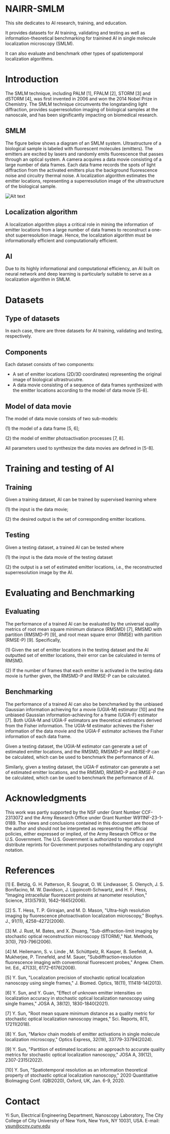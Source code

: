 # NAIRR-SMLM
This site dedicates to AI research, training, and education. 

It provides datasets for AI training, validating and testing as well as information-theoretical benchmarking for trainined AI in single molecule localization microscopy (SMLM). 

It can also evaluate and benchmark other types of spatiotemporal localization algorithms. 

# Introduction 
The SMLM technique, including PALM [1], FPALM [2], STORM [3] and dSTORM [4], was first invented in 2006 and won the 2014 Nobel Prize in Chemistry. The SMLM technique circumvents the longstanding light diffraction, provides superresolution imaging of biological samples at the nanoscale, and has been significantly impacting on biomedical research. 

## SMLM 

The figure below shows a diagram of an SMLM system. Ultrastructure of a biological sample is labeled with fluorescent molecules (emitters). The emitters are excited by lasers and randomly emits fluorescence that passes through an optical system. A camera acquires a data movie consisting of a large number of data frames. Each data frame records the spots of light diffraction from the activated emitters plus the background fluorescence noise and circuitry thermal noise. A localization algorithm estimates the emitter locations, representing a superresolution image of the ultrastructure of the biological sample. 

![Alt text](https://github.com/SunCCNY/NAIRR-SMLM/blob/main/Docs/Fig-SMLM-system-3.jpg)

## Localization algorithm
A localization algorithm plays a critical role in mining the information of emitter locations from a large number of data frames to reconstruct a one-shot superresolution image. Hence, the localization algorithm must be informationally efficient and computationally efficient.  

## AI
Due to its highly informational and computational efficiency, an AI built on neural network and deep learning is particularly suitable to serve as a localization algorithm in SMLM. 

# Datasets
## Type of datasets
In each case, there are three datasets for AI training, validating and testing, respectively.

## Components 
Each dataset consists of two components:

* A set of emitter locations (2D/3D coordinates) representing the original image of biological ultrastrucutre.
* A data movie consisting of a sequence of data frames synthesized with the emitter locations according to the model of data movie [5-8]. 

## Model of data movie
The model of data movie consists of two sub-models: 

(1) the model of a data frame [5, 6]; 

(2) the model of emitter photoactivation processes [7, 8]. 

All parameters used to synthesize the data movies are defined in [5-8]. 

# Training and testing of AI
## Training
Given a training dataset, AI can be trained by supervised learning where 

(1) the input is the data movie; 

(2) the desired output is the set of corresponding emitter locations. 

## Testing 
Given a testing dataset, a trained AI can be tested where 

(1) the input is the data movie of the testing dataset

(2) the output is a set of estimated emitter locations, i.e., the reconstructed superresolution image by the AI. 

# Evaluating and Benchmarking
## Evaluating
The performance of a trained AI can be evaluated by the universal quality metrics of root mean square minimum distance (RMSMD) [7], RMSMD with partition (RMSMD-P) [9], and root mean square error (RMSE) with partition (RMSE-P) [9]. Specifically, 

(1) Given the set of emitter locations in the testing dataset and the AI outputted set of emitter locations, their error can be calculated in terms of RMSMD. 

(2) If the number of frames that each emitter is activated in the testing data movie is further given, the RMSMD-P and RMSE-P can be calculated. 

## Benchmarking
The performance of a trained AI can also be benchmarked by the unbiased Gaussian information achieving for a movie (UGIA-M) estimator [10] and the unbiased Gaussian information-achieving for a frame  (UGIA-F) estimator [7]. Both UGIA-M and UGIA-F estimators are theoretical estimators derived from the Fisher information. The UGIA-M estimator achieves the Fisher information of the data movie and the UGIA-F estimator achieves the Fisher information of each data frame. 

Given a testing dataset, the UGIA-M estimator can generate a set of estimated emitter locations, and the RMSMD, RMSMD-P and RMSE-P can be calculated, which can be used to benchmark the performance of AI. 

Similarly, given a testing dataset, the UGIA-F estimator can generate a set of estimated emitter locations, and the RMSMD, RMSMD-P and RMSE-P can be calculated, which can be used to benchmark the performance of AI. 

# Acknowledgments
This work was partly supported by the NSF under Grant Number CCF-2313072 and the Army Research Office under Grant Number W911NF-23-1-0189. The views and conclusions contained in this document are those of the author and should not be interpreted as representing the official policies, either expressed or implied, of the Army Research Office or the U.S. Government. The U.S. Government is authorized to reproduce and distribute reprints for Government purposes notwithstanding any copyright notation.

# References
[1] E. Betzig, G. H. Patterson, R. Sougrat, O. W. Lindwasser, S. Olenych, J. S. Bonifacino, M. W. Davidson, J. Lippincott-Schwartz, and H. F. Hess, "Imaging intracellular fluorescent proteins at nanometer resolution," Science, 313(5793), 1642–1645(2006). 

[2] S. T. Hess, T. P. Girirajan, and M. D. Mason, "Ultra-high resolution imaging by fluorescence photoactivation localization microscopy," Biophys. J., 91(11), 4258–4272(2006). 

[3] M. J. Rust, M. Bates, and X. Zhuang, "Sub-diffraction-limit imaging by stochastic optical reconstruction microscopy (STORM)," Nat. Methods, 3(10), 793-796(2006). 

[4] M. Heilemann, S. v. Linde , M. Schüttpelz, R. Kasper, B. Seefeldt, A. Mukherjee, P. Tinnefeld, and M. Sauer, "Subdiffraction‐resolution fluorescence imaging with conventional fluorescent probes," Angew. Chem. Int. Ed., 47(33), 6172–6176(2008). 

[5] Y. Sun, "Localization precision of stochastic optical localization nanoscopy using single frames," J. Biomed. Optics, 18(11), 111418-14(2013). 

[6] Y. Sun, and Y. Guan, "Effect of unknown emitter intensities on localization accuracy in stochastic optical localization nanoscopy using single frames," JOSA A, 38(12), 1830-1840(2021). 

[7] Y. Sun, "Root mean square minimum distance as a quality metric for stochastic optical localization nanoscopy images," Sci. Reports, 8(1), 17211(2018). 

[8] Y. Sun, "Markov chain models of emitter activations in single molecule localization microscopy," Optics Express, 32(19), 33779-33794(2024).

[9] Y. Sun, "Partition of estimated locations: an approach to accurate quality metrics for stochastic optical localization nanoscopy," JOSA A, 39(12), 2307-2315(2022).

[10] Y. Sun, "Spatiotemporal resolution as an information theoretical property of stochastic optical localization nanoscopy," 2020 Quantitative BioImaging Conf. (QBI2020), Oxford, UK, Jan. 6-9, 2020. 

# Contact
Yi Sun, Electrical Engineering Department, Nanoscopy Laboratory, The City College of City University of New York, New York, NY 10031, USA. E-mail: ysun@ccny.cuny.edu
